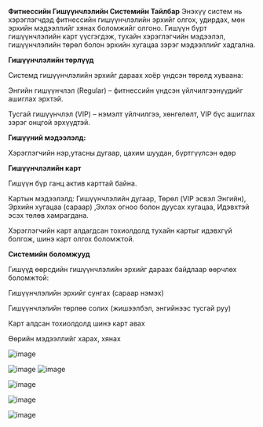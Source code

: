 ****Фитнессийн Гишүүнчлэлийн Системийн Тайлбар****
Энэхүү систем нь хэрэглэгчдэд фитнессийн гишүүнчлэлийн эрхийг олгох, удирдах, мөн эрхийн мэдээллийг хянах боломжийг олгоно. Гишүүн бүрт гишүүнчлэлийн карт үүсгэгдэж, тухайн хэрэглэгчийн мэдээлэл, гишүүнчлэлийн төрөл болон эрхийн хугацаа зэрэг мэдээллийг хадгална.

****Гишүүнчлэлийн төрлүүд****

Системд гишүүнчлэлийн эрхийг дараах хоёр үндсэн төрөлд хуваана:

Энгийн гишүүнчлэл (Regular) – фитнессийн үндсэн үйлчилгээнүүдийг ашиглах эрхтэй.

Тусгай гишүүнчлэл (VIP) – нэмэлт үйлчилгээ, хөнгөлөлт, VIP бүс ашиглах зэрэг онцгой эрхүүдтэй.

****Гишүүний  мэдээлэлд:****

Хэрэглэгчийн нэр,утасны  дугаар, цахим шуудан, бүртгүүлсэн өдөр

****Гишүүнчлэлийн карт****

Гишүүн бүр ганц актив карттай байна.

Картын мэдээлэлд:
Гишүүнчлэлийн дугаар, Төрөл (VIP эсвэл Энгийн), Эрхийн хугацаа (сараар) ,Эхлэх огноо болон дуусах хугацаа, Идэвхтэй эсэх төлөв хамрагдана.

Хэрэглэгчийн карт алдагдсан тохиолдолд тухайн картыг идэвхгүй болгож, шинэ карт олгох боломжтой.

****Системийн боломжууд****

Гишүүд өөрсдийн гишүүнчлэлийн эрхийг дараах байдлаар өөрчлөх боломжтой:

Гишүүнчлэлийн эрхийг сунгах (сараар нэмэх)

Гишүүнчлэлийн төрлөө солих (жишээлбэл, энгийнээс тусгай руу)

Карт алдсан тохиолдолд шинэ карт авах

Өөрийн мэдээллийг харах, хянах

![image](https://github.com/user-attachments/assets/d6c2f31f-f1b1-41d6-98fe-ff6f4da2d628)

![image](https://github.com/user-attachments/assets/e55adc5f-f3bc-4f73-84fc-e30f43579a20)   ![image](https://github.com/user-attachments/assets/1ea76000-7bc0-4c07-a099-caf6ac8d703f)


![image](https://github.com/user-attachments/assets/bc805431-8251-4b4a-ac61-bbedd7a43fc6)

![image](https://github.com/user-attachments/assets/af46bd7d-b669-44f2-9625-d92eba35d223)

![image](https://github.com/user-attachments/assets/be739825-1f5b-4742-9aa0-01be819503a7)



